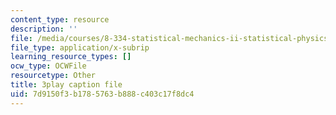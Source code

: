 ```yaml
---
content_type: resource
description: ''
file: /media/courses/8-334-statistical-mechanics-ii-statistical-physics-of-fields-spring-2014/7d9150f3b1785763b888c403c17f8dc4_eKVr-oKxMPg.vtt
file_type: application/x-subrip
learning_resource_types: []
ocw_type: OCWFile
resourcetype: Other
title: 3play caption file
uid: 7d9150f3-b178-5763-b888-c403c17f8dc4
---
```

